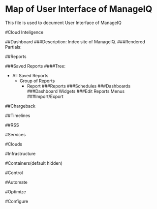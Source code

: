 # Map of User Interface of ManageIQ
This file is used to document User Interface of ManageIQ

#Cloud Inteligence

##Dashboard
###Description:
Index site of ManageIQ.
###Rendered Partials:

##Reports

###Saved Reports
####Tree:
- All Saved Reports
    - Group of Reports
      - Report
###Reports
###Schedules
###Dashboards
###Dashboard Widgets
###Edit Reports Menus
###Import/Export

##Chargeback

##Timelines

##RSS

#Services

#Clouds

#Infrastructure

#Containers(default hidden)

#Control

#Automate

#Optimize

#Configure
